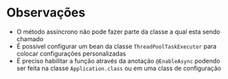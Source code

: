 # Observações 
- O método assincrono não pode fazer parte da classe a qual esta sendo chamado
- É possivel configurar um bean da classe `ThreadPoolTaskExecutor` para colocar configurações personalizadas
- É preciso habilitar a função através da anotação `@EnableAsync` podendo ser feita na classe `Application.class` ou em uma class de configuração
